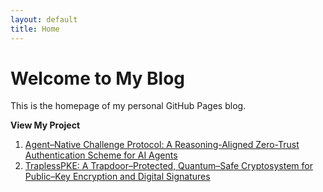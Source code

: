 ```yaml
---
layout: default
title: Home
---
```


# Welcome to My Blog

This is the homepage of my personal GitHub Pages blog.

**View My Project**

1. [Agent–Native Challenge Protocol: A Reasoning-Aligned Zero-Trust Authentication Scheme for AI Agents](https://waiyip000.github.io/agent-native-auth/)
2. [TraplessPKE: A Trapdoor–Protected, Quantum–Safe Cryptosystem for Public–Key Encryption and Digital Signatures](https://waiyip000.github.io/TraplessPKE/)

